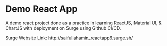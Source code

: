# Demo React App

A demo react project done as a practice in learning ReactJS, Material UI, & ChartJS with deployment on Surge using Github CI/CD.

Surge Website Link: http://saifullahamin_reactapp6.surge.sh/


